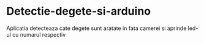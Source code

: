 # Detectie-degete-si-arduino
Aplicatia detecteaza cate degete sunt aratate in fata camerei si aprinde led-ul cu numarul respectiv
